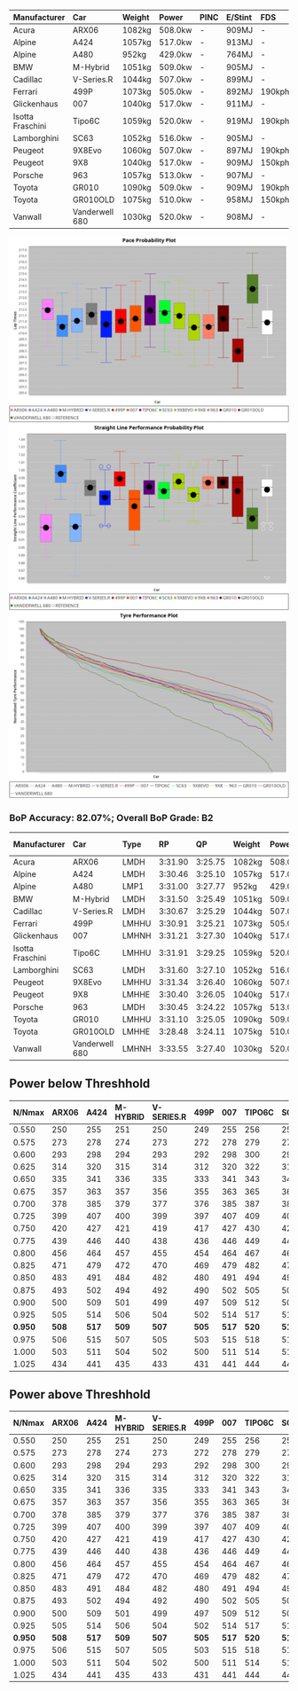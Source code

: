 | Manufacturer     | Car            | Weight | Power   | PINC    | E/Stint | FDS     |
|:-|:-|:-|:-|:-|:-|:-|
| Acura            | ARX06          | 1082kg | 508.0kw |    -    | 909MJ   |    -    |
| Alpine           | A424           | 1057kg | 517.0kw |    -    | 913MJ   |    -    |
| Alpine           | A480           | 952kg  | 429.0kw |    -    | 764MJ   |    -    |
| BMW              | M-Hybrid       | 1051kg | 509.0kw |    -    | 905MJ   |    -    |
| Cadillac         | V-Series.R     | 1044kg | 507.0kw |    -    | 899MJ   |    -    |
| Ferrari          | 499P           | 1073kg | 505.0kw |    -    | 892MJ   | 190kph  |
| Glickenhaus      | 007            | 1040kg | 517.0kw |    -    | 911MJ   |    -    |
| Isotta Fraschini | Tipo6C         | 1059kg | 520.0kw |    -    | 919MJ   | 190kph  |
| Lamborghini      | SC63           | 1052kg | 516.0kw |    -    | 905MJ   |    -    |
| Peugeot          | 9X8Evo         | 1060kg | 507.0kw |    -    | 897MJ   | 190kph  |
| Peugeot          | 9X8            | 1040kg | 517.0kw |    -    | 909MJ   | 150kph  |
| Porsche          | 963            | 1057kg | 513.0kw |    -    | 907MJ   |    -    |
| Toyota           | GR010          | 1090kg | 509.0kw |    -    | 909MJ   | 190kph  |
| Toyota           | GR010OLD       | 1075kg | 510.0kw |    -    | 958MJ   | 150kph  |
| Vanwall          | Vanderwell 680 | 1030kg | 520.0kw |    -    | 908MJ   |    -    |

![PACECHART](./IMG/ACOMETHOD.png)
![STRAIGHTLINEPERFORMANCECHART](./IMG/ACOMETHOD_sp.png)
![TYREPERFORMANCECHART](./IMG/ACOMETHOD_tw.png)

### BoP Accuracy: 82.07%; Overall BoP Grade: B2
| Manufacturer     | Car            | Type  | RP      | QP      | Weight | Power¹  | Threshhold | PINC    | Power²   | E/Stint | AVG Vmax  | FDS     | RDLC | L/Stint | BOP-Grade | Model Accuracy | Model Points | Match%  | SimDiff |
|:-|:-|:-|:-|:-|:-|:-|:-|:-|:-|:-|:-|:-|:-|:-|:-|:-|:-|:-|:-|
| Acura            | ARX06          | LMDH  | 3:31.90 | 3:25.75 | 1082kg | 508.0kw | 210.0kph   |    -    | 508.00kw |  909MJ  | 319.10kph |    -    | 0.99 | 12      | +C2       | 100.00%        | 996          | 71.42%  | #       |
| Alpine           | A424           | LMDH  | 3:30.46 | 3:25.10 | 1057kg | 517.0kw | 210.0kph   |    -    | 517.00kw |  913MJ  | 333.35kph |    -    | 1.00 | 12      | -B2       | 100.00%        | 946          | 83.62%  | ±0.75s  |
| Alpine           | A480           | LMP1  | 3:31.00 | 3:27.77 |  952kg | 429.0kw | 210.0kph   |    -    | 429.00kw |  764MJ  | 318.87kph |    -    | 0.98 | 11      | ~A1       | 97.08%         | 1727         | 100.00% | ±0.34s  |
| BMW              | M-Hybrid       | LMDH  | 3:31.50 | 3:25.49 | 1051kg | 509.0kw | 210.0kph   |    -    | 509.00kw |  905MJ  | 329.74kph |    -    | 1.01 | 12      | ~A1       | 100.00%        | 1998         | 100.00% | ±1.16s  |
| Cadillac         | V-Series.R     | LMDH  | 3:30.67 | 3:25.29 | 1044kg | 507.0kw | 210.0kph   |    -    | 507.00kw |  899MJ  | 327.50kph |    -    | 1.02 | 12      | -A2       | 98.11%         | 3991         | 92.63%  | ±2.01s  |
| Ferrari          | 499P           | LMHHU | 3:30.91 | 3:25.21 | 1073kg | 505.0kw | 210.0kph   |    -    | 505.00kw |  892MJ  | 329.97kph | 190kph  | 1.02 | 12      | ~A1       | 98.72%         | 4180         | 98.36%  | ±2.10s  |
| Glickenhaus      | 007            | LMHNH | 3:31.21 | 3:27.30 | 1040kg | 517.0kw | 210.0kph   |    -    | 517.00kw |  911MJ  | 327.19kph |    -    | 0.96 | 12      | +A2       | 94.07%         | 2174         | 93.73%  | ±2.46s  |
| Isotta Fraschini | Tipo6C         | LMHHU | 3:31.91 | 3:29.25 | 1059kg | 520.0kw | 210.0kph   |    -    | 520.00kw |  919MJ  | 330.80kph | 190kph  | 1.04 | 12      | +E1       | 97.73%         | 129          | 56.87%  | ±2.61s  |
| Lamborghini      | SC63           | LMDH  | 3:31.60 | 3:27.10 | 1052kg | 516.0kw | 210.0kph   |    -    | 516.00kw |  905MJ  | 329.69kph |    -    | 1.04 | 12      | +B1       | 100.00%        | 784          | 89.88%  | ±2.16s  |
| Peugeot          | 9X8Evo         | LMHHU | 3:31.34 | 3:26.40 | 1060kg | 507.0kw | 210.0kph   |    -    | 507.00kw |  897MJ  | 330.33kph | 190kph  | 1.00 | 12      | +A2       | 100.00%        | 636          | 93.67%  | ±2.08s  |
| Peugeot          | 9X8            | LMHHE | 3:30.40 | 3:26.05 | 1040kg | 517.0kw | 210.0kph   |    -    | 517.00kw |  909MJ  | 328.85kph | 150kph  | 1.02 | 12      | -B1       | 99.28%         | 4250         | 85.51%  | ±0.66s  |
| Porsche          | 963            | LMDH  | 3:30.45 | 3:24.22 | 1057kg | 513.0kw | 210.0kph   |    -    | 513.00kw |  907MJ  | 330.96kph |    -    | 1.00 | 12      | -B1       | 99.91%         | 11713        | 86.01%  | ±1.97s  |
| Toyota           | GR010          | LMHHU | 3:31.10 | 3:25.05 | 1090kg | 509.0kw | 210.0kph   |    -    | 509.00kw |  909MJ  | 328.61kph | 190kph  | 1.00 | 12      | ~A1       | 99.90%         | 3123         | 100.00% | ±2.05s  |
| Toyota           | GR010OLD       | LMHHE | 3:28.48 | 3:24.11 | 1075kg | 510.0kw | 210.0kph   |    -    | 510.00kw |  958MJ  | 327.78kph | 150kph  | 1.01 | 12      | -Ω1       | 100.00%        | 730          | 30.37%  | ±3.86s  |
| Vanwall          | Vanderwell 680 | LMHNH | 3:33.55 | 3:27.40 | 1030kg | 520.0kw | 210.0kph   |    -    | 520.00kw |  908MJ  | 325.27kph |    -    | 1.01 | 12      | +Ω1       | 95.99%         | 527          | 48.93%  | ±1.29s  |

## Power below Threshhold
| N/Nmax    | ARX06   | A424    | M-HYBRID | V-SERIES.R | 499P    | 007     | TIPO6C  | SC63    | 9X8EVO  | 9X8     | 963     | GR010   | GR010OLD | VANDERWELL 680 | ​     | RPM      | A480    |
|:-|:-|:-|:-|:-|:-|:-|:-|:-|:-|:-|:-|:-|:-|:-|:-|:-|:-|
|  0.550    |  250    |  255    |  251     |  250       |  249    |  255    |  256    |  254    |  250    |  255    |  253    |  251    |  251     |  256           |  ​    |   --     |   -     |
|  0.575    |  273    |  278    |  274     |  273       |  272    |  278    |  279    |  277    |  273    |  278    |  276    |  274    |  274     |  279           |  ​    |   --     |   -     |
|  0.600    |  293    |  298    |  294     |  293       |  292    |  298    |  300    |  298    |  293    |  298    |  296    |  294    |  295     |  300           |  ​    |   --     |   -     |
|  0.625    |  314    |  320    |  315     |  314       |  312    |  320    |  322    |  319    |  314    |  320    |  317    |  315    |  316     |  322           |  ​    |   --     |   -     |
|  0.650    |  335    |  341    |  336     |  335       |  333    |  341    |  343    |  340    |  335    |  341    |  338    |  336    |  337     |  343           |  ​    |   --     |   -     |
|  0.675    |  357    |  363    |  357     |  356       |  355    |  363    |  365    |  362    |  356    |  363    |  360    |  357    |  358     |  365           |  ​    |   --     |   -     |
|  0.700    |  378    |  385    |  379     |  377       |  376    |  385    |  387    |  384    |  377    |  385    |  382    |  379    |  380     |  387           |  ​    |   --     |   -     |
|  0.725    |  399    |  407    |  400     |  399       |  397    |  407    |  409    |  406    |  399    |  407    |  403    |  400    |  401     |  409           |  ​    |   --     |   -     |
|  0.750    |  420    |  427    |  421     |  419       |  417    |  427    |  430    |  427    |  419    |  427    |  424    |  421    |  422     |  430           |  ​    |   --     |   -     |
|  0.775    |  439    |  446    |  440     |  438       |  436    |  446    |  449    |  446    |  438    |  446    |  443    |  440    |  441     |  449           |  ​    |  5000    |  252    |
|  0.800    |  456    |  464    |  457     |  455       |  454    |  464    |  467    |  463    |  455    |  464    |  461    |  457    |  458     |  467           |  ​    |  5500    |  297    |
|  0.825    |  471    |  479    |  472     |  470       |  469    |  479    |  482    |  478    |  470    |  479    |  476    |  472    |  473     |  482           |  ​    |  6000    |  332    |
|  0.850    |  483    |  491    |  484     |  482       |  480    |  491    |  494    |  490    |  482    |  491    |  487    |  484    |  485     |  494           |  ​    |  6500    |  375    |
|  0.875    |  493    |  502    |  494     |  492       |  490    |  502    |  505    |  501    |  492    |  502    |  498    |  494    |  495     |  505           |  ​    |  7000    |  419    |
|  0.900    |  500    |  509    |  501     |  499       |  497    |  509    |  512    |  508    |  499    |  509    |  505    |  501    |  502     |  512           |  ​    |  7500    |  430    |
|  0.925    |  505    |  514    |  506     |  504       |  502    |  514    |  517    |  513    |  504    |  514    |  510    |  506    |  507     |  517           |  ​    |  8000    |  426    |
| **0.950** | **508** | **517** | **509**  | **507**    | **505** | **517** | **520** | **516** | **507** | **517** | **513** | **509** | **510**  | **520**        | **​** | **8500** | **429** |
|  0.975    |  506    |  515    |  507     |  505       |  503    |  515    |  518    |  514    |  505    |  515    |  511    |  507    |  508     |  518           |  ​    |  9000    |  214    |
|  1.000    |  503    |  511    |  504     |  502       |  500    |  511    |  514    |  510    |  502    |  511    |  507    |  504    |  505     |  514           |  ​    |   --     |   -     |
|  1.025    |  434    |  441    |  435     |  433       |  431    |  441    |  444    |  441    |  433    |  441    |  438    |  435    |  436     |  444           |  ​    |   --     |   -     |

## Power above Threshhold
| N/Nmax    | ARX06   | A424    | M-HYBRID | V-SERIES.R | 499P    | 007     | TIPO6C  | SC63    | 9X8EVO  | 9X8     | 963     | GR010   | GR010OLD | VANDERWELL 680 | ​     | RPM      | A480    |
|:-|:-|:-|:-|:-|:-|:-|:-|:-|:-|:-|:-|:-|:-|:-|:-|:-|:-|
|  0.550    |  250    |  255    |  251     |  250       |  249    |  255    |  256    |  254    |  250    |  255    |  253    |  251    |  251     |  256           |  ​    |   --     |   -     |
|  0.575    |  273    |  278    |  274     |  273       |  272    |  278    |  279    |  277    |  273    |  278    |  276    |  274    |  274     |  279           |  ​    |   --     |   -     |
|  0.600    |  293    |  298    |  294     |  293       |  292    |  298    |  300    |  298    |  293    |  298    |  296    |  294    |  295     |  300           |  ​    |   --     |   -     |
|  0.625    |  314    |  320    |  315     |  314       |  312    |  320    |  322    |  319    |  314    |  320    |  317    |  315    |  316     |  322           |  ​    |   --     |   -     |
|  0.650    |  335    |  341    |  336     |  335       |  333    |  341    |  343    |  340    |  335    |  341    |  338    |  336    |  337     |  343           |  ​    |   --     |   -     |
|  0.675    |  357    |  363    |  357     |  356       |  355    |  363    |  365    |  362    |  356    |  363    |  360    |  357    |  358     |  365           |  ​    |   --     |   -     |
|  0.700    |  378    |  385    |  379     |  377       |  376    |  385    |  387    |  384    |  377    |  385    |  382    |  379    |  380     |  387           |  ​    |   --     |   -     |
|  0.725    |  399    |  407    |  400     |  399       |  397    |  407    |  409    |  406    |  399    |  407    |  403    |  400    |  401     |  409           |  ​    |   --     |   -     |
|  0.750    |  420    |  427    |  421     |  419       |  417    |  427    |  430    |  427    |  419    |  427    |  424    |  421    |  422     |  430           |  ​    |   --     |   -     |
|  0.775    |  439    |  446    |  440     |  438       |  436    |  446    |  449    |  446    |  438    |  446    |  443    |  440    |  441     |  449           |  ​    |  5000    |  252    |
|  0.800    |  456    |  464    |  457     |  455       |  454    |  464    |  467    |  463    |  455    |  464    |  461    |  457    |  458     |  467           |  ​    |  5500    |  297    |
|  0.825    |  471    |  479    |  472     |  470       |  469    |  479    |  482    |  478    |  470    |  479    |  476    |  472    |  473     |  482           |  ​    |  6000    |  332    |
|  0.850    |  483    |  491    |  484     |  482       |  480    |  491    |  494    |  490    |  482    |  491    |  487    |  484    |  485     |  494           |  ​    |  6500    |  375    |
|  0.875    |  493    |  502    |  494     |  492       |  490    |  502    |  505    |  501    |  492    |  502    |  498    |  494    |  495     |  505           |  ​    |  7000    |  419    |
|  0.900    |  500    |  509    |  501     |  499       |  497    |  509    |  512    |  508    |  499    |  509    |  505    |  501    |  502     |  512           |  ​    |  7500    |  430    |
|  0.925    |  505    |  514    |  506     |  504       |  502    |  514    |  517    |  513    |  504    |  514    |  510    |  506    |  507     |  517           |  ​    |  8000    |  426    |
| **0.950** | **508** | **517** | **509**  | **507**    | **505** | **517** | **520** | **516** | **507** | **517** | **513** | **509** | **510**  | **520**        | **​** | **8500** | **429** |
|  0.975    |  506    |  515    |  507     |  505       |  503    |  515    |  518    |  514    |  505    |  515    |  511    |  507    |  508     |  518           |  ​    |  9000    |  214    |
|  1.000    |  503    |  511    |  504     |  502       |  500    |  511    |  514    |  510    |  502    |  511    |  507    |  504    |  505     |  514           |  ​    |   --     |   -     |
|  1.025    |  434    |  441    |  435     |  433       |  431    |  441    |  444    |  441    |  433    |  441    |  438    |  435    |  436     |  444           |  ​    |   --     |   -     |
